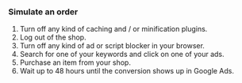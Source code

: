 ### Simulate an order

1. Turn off any kind of caching and / or minification plugins. 
2. Log out of the shop.
3. Turn off any kind of ad or script blocker in your browser.
4. Search for one of your keywords and click on one of your ads.
5. Purchase an item from your shop.
6. Wait up to 48 hours until the conversion shows up in Google Ads.